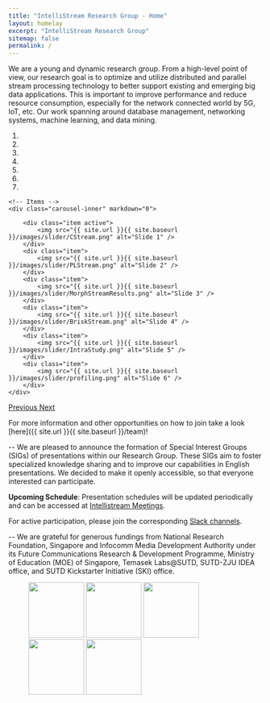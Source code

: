 ```yaml
---
title: "IntelliStream Research Group - Home"
layout: homelay
excerpt: "IntelliStream Research Group"
sitemap: false
permalink: /
---
```


We are a young and dynamic research group. From a high-level point of view, our research goal is to optimize and utilize distributed and parallel stream processing technology to better support existing and emerging big data applications. This is important to improve performance and reduce resource consumption, especially for the network connected world by 5G, IoT, etc. Our work spanning around database management, networking systems, machine learning, and data mining.

<div markdown="0" id="carousel" class="carousel slide" data-ride="carousel" data-interval="3000" data-pause="hover" >
    <!-- Menu -->
    <ol class="carousel-indicators">
        <li data-target="#carousel" data-slide-to="0" class="active"></li>
        <li data-target="#carousel" data-slide-to="1"></li>
        <li data-target="#carousel" data-slide-to="2"></li>
        <li data-target="#carousel" data-slide-to="3"></li>
        <li data-target="#carousel" data-slide-to="4"></li>
        <li data-target="#carousel" data-slide-to="5"></li>
        <li data-target="#carousel" data-slide-to="6"></li>
    </ol>

    <!-- Items -->
    <div class="carousel-inner" markdown="0">

        <div class="item active">
            <img src="{{ site.url }}{{ site.baseurl }}/images/slider/CStream.png" alt="Slide 1" />
        </div>
        <div class="item">
            <img src="{{ site.url }}{{ site.baseurl }}/images/slider/PLStream.png" alt="Slide 2" />
        </div>
        <div class="item">
            <img src="{{ site.url }}{{ site.baseurl }}/images/slider/MorphStreamResults.png" alt="Slide 3" />
        </div>
        <div class="item">
            <img src="{{ site.url }}{{ site.baseurl }}/images/slider/BriskStream.png" alt="Slide 4" />
        </div>
        <div class="item">
            <img src="{{ site.url }}{{ site.baseurl }}/images/slider/IntraStudy.png" alt="Slide 5" />
        </div>
        <div class="item">
            <img src="{{ site.url }}{{ site.baseurl }}/images/slider/profiling.png" alt="Slide 6" />
        </div>		
    </div>
  <a class="left carousel-control" href="#carousel" role="button" data-slide="prev">
    <span class="glyphicon glyphicon-chevron-left" aria-hidden="true"></span>
    <span class="sr-only">Previous</span>
  </a>
  <a class="right carousel-control" href="#carousel" role="button" data-slide="next">
    <span class="glyphicon glyphicon-chevron-right" aria-hidden="true"></span>
    <span class="sr-only">Next</span>
  </a>
</div>

For more information and other opportunities on how to join take a look [here]({{ site.url }}{{ site.baseurl }}/team)!

--
We are pleased to announce the formation of Special Interest Groups (SIGs) of presentations within our Research Group. These SIGs aim to foster specialized knowledge sharing and to improve our capabilities in English presentations. We decided to make it openly accessible, so that everyone interested can participate. 

**Upcoming Schedule**: Presentation schedules will be updated periodically and can be accessed at [Intellistream Meetings](https://intellistream.github.io/meetings/).

For active participation, please join the corresponding [Slack channels](https://join.slack.com/t/intellistream/shared_invite/zt-2339uj090-8ci_aqHKva5jFInd2MpZsQ).

--
We are grateful for generous fundings from National Research Foundation, Singapore and Infocomm Media Development Authority under its Future Communications Research & Development Programme, Ministry of Education (MOE) of Singapore, Temasek Labs@SUTD, SUTD-ZJU IDEA office, and SUTD Kickstarter Initiative (SKI) office.

<figure class="fourth">
  <img src="{{ site.url }}{{ site.baseurl }}/images/logopic/FCP.png" style="width: 110px">
  <img src="{{ site.url }}{{ site.baseurl }}/images/logopic/IMDA.png" style="width: 110px">
  <img src="{{ site.url }}{{ site.baseurl }}/images/logopic/NRF.jpeg" style="width: 110px">
  <img src="{{ site.url }}{{ site.baseurl }}/images/logopic/moe.jpg" style="width: 110px">
  <img src="{{ site.url }}{{ site.baseurl }}/images/logopic/SUTD.png" style="width: 110px">  
</figure>


